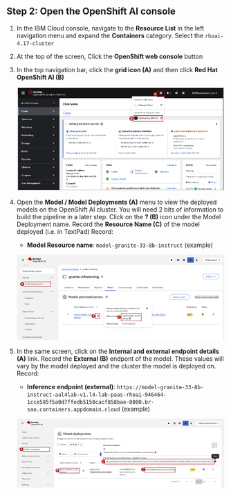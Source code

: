## Step 2: Open the OpenShift AI console

1. In the IBM Cloud console, navigate to the **Resource List** in the left navigation menu and expand the **Containers** category. Select the `rhoai-4.17-cluster`
2. At the top of the screen, Click the **OpenShift web console** button
3. In the top navigation bar, click the **grid icon (A)** and then click **Red Hat OpenShift AI (B)**

    ![image](images/dp-openshift-ai-console.png)

4. Open the **Model / Model Deployments (A)** menu to view the deployed models on the OpenShift AI cluster. You will need 2 bits of information to build the pipeline in a later step. Click on the **? (B)** icon under the Model Deployment name. Record the **Resource Name (C)** of the model deployed (i.e. in TextPad)
    Record:
    * **Model Resource name**: `model-granite-33-8b-instruct` (example)

    ![image](images/dp-model-resource-name.png)

5. In the same screen, click on the **Internal and external endpoint details (A)** link. Record the **External (B)** endpont of the model. These values will vary by the model deployed and the cluster the model is deployed on.
    Record:
    * **Inference endpoint (external)**: `https://model-granite-33-8b-instruct-aal4lab-v1.l4-lab-paas-rhoai-946464-1cce585f5a0d7ffedb5150cacf858bae-0000.br-sao.containers.appdomain.cloud` (example)

    ![image](images/dp-model-deployments.png)

